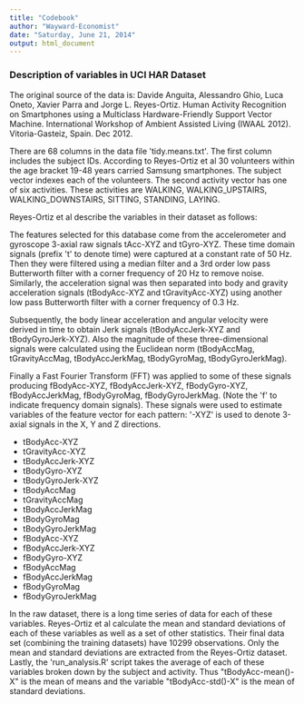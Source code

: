 ```yaml
---
title: "Codebook"
author: "Wayward-Economist"
date: "Saturday, June 21, 2014"
output: html_document
---
```


### Description of variables in UCI HAR Dataset

The original source of the data is: Davide Anguita, Alessandro Ghio, Luca Oneto, Xavier Parra and Jorge L. Reyes-Ortiz. Human Activity Recognition on Smartphones using a Multiclass Hardware-Friendly Support Vector Machine. International Workshop of Ambient Assisted Living (IWAAL 2012). Vitoria-Gasteiz, Spain. Dec 2012. 

There are 68 columns in the data file 'tidy.means.txt'. The first column includes the subject IDs. According to Reyes-Ortiz et al 30 volunteers within the age bracket 19-48 years carried Samsung smartphones. The subject vector indexes each of the volunteers. The second activity vector has one of six activities. These activities are WALKING, WALKING_UPSTAIRS, WALKING_DOWNSTAIRS, SITTING, STANDING, LAYING.

Reyes-Ortiz et al describe the variables in their dataset as follows:

The features selected for this database come from the accelerometer and gyroscope 3-axial raw signals tAcc-XYZ and tGyro-XYZ. These time domain signals (prefix 't' to denote time) were captured at a constant rate of 50 Hz. Then they were filtered using a median filter and a 3rd order low pass Butterworth filter with a corner frequency of 20 Hz to remove noise. Similarly, the acceleration signal was then separated into body and gravity acceleration signals (tBodyAcc-XYZ and tGravityAcc-XYZ) using another low pass Butterworth filter with a corner frequency of 0.3 Hz. 

Subsequently, the body linear acceleration and angular velocity were derived in time to obtain Jerk signals (tBodyAccJerk-XYZ and tBodyGyroJerk-XYZ). Also the magnitude of these three-dimensional signals were calculated using the Euclidean norm (tBodyAccMag, tGravityAccMag, tBodyAccJerkMag, tBodyGyroMag, tBodyGyroJerkMag). 

Finally a Fast Fourier Transform (FFT) was applied to some of these signals producing fBodyAcc-XYZ, fBodyAccJerk-XYZ, fBodyGyro-XYZ, fBodyAccJerkMag, fBodyGyroMag, fBodyGyroJerkMag. (Note the 'f' to indicate frequency domain signals). These signals were used to estimate variables of the feature vector for each pattern: '-XYZ' is used to denote 3-axial signals in the X, Y and Z directions.

- tBodyAcc-XYZ
- tGravityAcc-XYZ
- tBodyAccJerk-XYZ
- tBodyGyro-XYZ
- tBodyGyroJerk-XYZ
- tBodyAccMag
- tGravityAccMag
- tBodyAccJerkMag
- tBodyGyroMag
- tBodyGyroJerkMag
- fBodyAcc-XYZ
- fBodyAccJerk-XYZ
- fBodyGyro-XYZ
- fBodyAccMag
- fBodyAccJerkMag
- fBodyGyroMag
- fBodyGyroJerkMag

In the raw dataset, there is a long time series of data for each of these variables. Reyes-Ortiz et al calculate the mean and standard deviations of each of these variables as well as a set of other statistics. Their final data set (combining the training datasets) have 10299 observations. Only the mean and standard deviations are extracted from the Reyes-Ortiz dataset. Lastly, the 'run_analysis.R' script takes the average of each of these variables broken down by the subject and activity. Thus "tBodyAcc-mean()-X" is the mean of means and the variable "tBodyAcc-std()-X" is the mean of standard deviations.